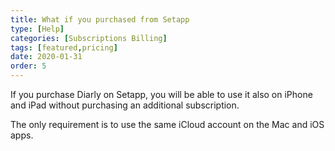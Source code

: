 ```yaml
---
title: What if you purchased from Setapp
type: [Help]
categories: [Subscriptions Billing]
tags: [featured,pricing]
date: 2020-01-31
order: 5
---
```



If you purchase Diarly on Setapp, you will be able to use it also on iPhone and iPad without purchasing an additional subscription.

The only requirement is to use the same iCloud account on the Mac and iOS apps.
